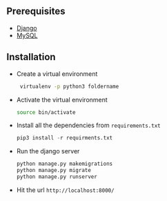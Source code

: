 
## Prerequisites

- [Django](https://www.djangoproject.com/)
- [MySQL](https://www.mysql.com/)

## Installation
- Create a virtual environment
    ```bash
     virtualenv -p python3 foldername
    ```
- Activate the virtual environment
    ```bash
    source bin/activate
    ```
- Install all the dependencies from `requirements.txt`
    ```python
    pip3 install -r requirments.txt
    ```
- Run the django server
    ```bash
    python manage.py makemigrations
    python manage.py migrate
    python manage.py runserver
    ```
- Hit the url `http://localhost:8000/`
